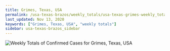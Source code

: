 ```yaml
---
title: Grimes, Texas, USA
permalink: /usa-texas-brazos/weekly_totals/usa-texas-grimes-weekly_totals.html
last_updated: Nov 13, 2020
keywords: ["Grimes, Texas, USA", "weekly totals"]
sidebar: usa-texas-brazos_sidebar
---
```


![Weekly Totals of Confirmed Cases for Grimes, Texas, USA](/covid_tracker/images/graphs/usa-texas-grimes-weekly_totals_graph.png)
